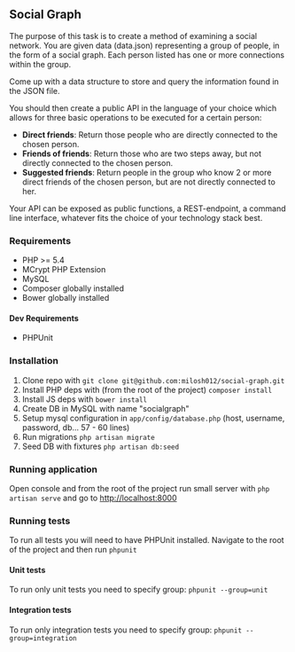 ## Social Graph

The purpose of this task is to create a method of examining a social network.
You are given data (data.json) representing a group of people, in the form of a social graph.
Each person listed has one or more connections within the group.

Come up with a data structure to store and query the information found in the JSON file.

You should then create a public API in the language of your choice which allows for
three basic operations to be executed for a certain person:

- **Direct friends**: Return those people who are directly connected to the chosen person.
- **Friends of friends**: Return those who are two steps away, but not directly connected to the chosen person.
- **Suggested friends**: Return people in the group who know 2 or more direct friends of the chosen person, but are not directly connected to her.

Your API can be exposed as public functions, a REST-endpoint, a command line interface,
whatever fits the choice of your technology stack best.

### Requirements

- PHP >= 5.4
- MCrypt PHP Extension
- MySQL
- Composer globally installed
- Bower globally installed

#### Dev Requirements

- PHPUnit

### Installation

1. Clone repo with ```git clone git@github.com:milosh012/social-graph.git```
2. Install PHP deps with (from the root of the project) ```composer install```
3. Install JS deps with ```bower install```
4. Create DB in MySQL with name "socialgraph"
5. Setup mysql configuration in ```app/config/database.php``` (host, username, password, db... 57 - 60 lines)
6. Run migrations ```php artisan migrate```
7. Seed DB with fixtures ```php artisan db:seed```

### Running application

Open console and from the root of the project run small server with
```php artisan serve``` and go to [http://localhost:8000](http://localhost:8000)

### Running tests

To run all tests you will need to have PHPUnit installed.
Navigate to the root of the project and then run ```phpunit```

#### Unit tests

To run only unit tests you need to specify group: ```phpunit --group=unit```

#### Integration tests

To run only integration tests you need to specify group: ```phpunit --group=integration```

